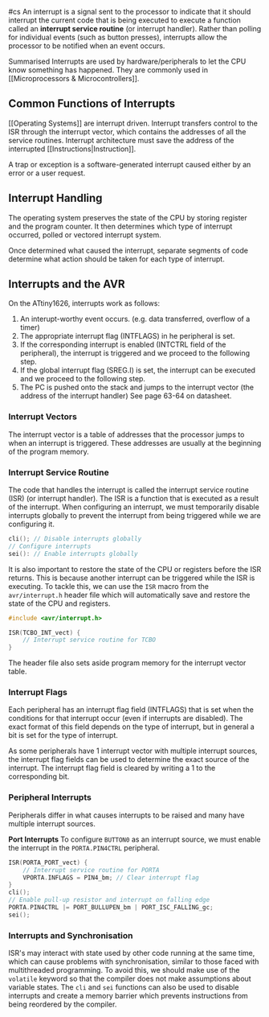 #cs
An interrupt is a signal sent to the processor to indicate that it should interrupt the current code that is being executed to execute a function called an **interrupt service routine** (or interrupt handler). Rather than polling for individual events (such as button presses), interrupts allow the processor to be notified when an event occurs.

Summarised Interrupts are used by hardware/peripherals to let the CPU know something has happened. They are commonly used in [[Microprocessors & Microcontrollers]].

## Common Functions of Interrupts 
[[Operating Systems]] are interrupt driven. Interrupt transfers control to the ISR through the interrupt vector, which contains the addresses of all the service routines. Interrupt architecture must save the address of the interrupted [[Instructions|Instruction]]. 

A trap or exception is a software-generated interrupt caused either by an error or a user request. 

## Interrupt Handling 
The operating system preserves the state of the CPU by storing register and the program counter. It then determines which type of interrupt occurred, polled or vectored interrupt system.

Once determined what caused the interrupt, separate segments of code determine what action should be taken for each type of interrupt.


## Interrupts and the AVR
On the ATtiny1626, interrupts work as follows:
1. An interupt-worthy event occurs. (e.g. data transferred, overflow of a timer)
2. The appropriate interrupt flag (INTFLAGS) in he peripheral is set.
3. If the corresponding interrupt is enabled (INTCTRL field of the peripheral), the interrupt is triggered and we proceed to the following step.
4. If the global interrupt flag (SREG.I) is set, the interrupt can be executed and we proceed to the following step.
5. The PC is pushed onto the stack and jumps to the interrupt vector (the address of the interrupt handler) See page 63-64 on datasheet.

### Interrupt Vectors
The interrupt vector is a table of addresses that the processor jumps to when an interrupt is triggered. These addresses are usually at the beginning of the program memory.

### Interrupt Service Routine
The code that handles the interrupt is called the interrupt service routine (ISR) (or interrupt handler). The ISR is a function that is executed as a result of the interrupt.
When configuring an interrupt, we must temporarily disable interrupts globally to prevent the interrupt from being triggered while we are configuring it.
```c
cli(); // Disable interrupts globally
// Configure interrupts
sei(): // Enable interrupts globally
```
It is also important to restore the state of the CPU or registers before the ISR returns. This is because another interrupt can be triggered while the ISR is executing. To tackle this, we can use the `ISR` macro from the `avr/interrupt.h` header file which will automatically save and restore the state of the CPU and registers.
```c
#include <avr/interrupt.h>

ISR(TCBO_INT_vect) {
	// Interrupt service routine for TCBO
}
```
The header file also sets aside program memory for the interrupt vector table.

### Interrupt Flags
Each peripheral has an interrupt flag field (INTFLAGS) that is set when the conditions for that interrupt occur (even if interrupts are disabled). The exact format of this field depends on the type of interrupt, but in general a bit is set for the type of interrupt.

As some peripherals have 1 interrupt vector with multiple interrupt sources, the interrupt flag fields can be used to determine the exact source of the interrupt.
The interrupt flag field is cleared by writing a 1 to the corresponding bit.

### Peripheral Interrupts
Peripherals differ in what causes interrupts to be raised and many have multiple interrupt sources.

**Port Interrupts**
To configure `BUTTON0` as an interrupt source, we must enable the interrupt in the `PORTA.PIN4CTRL` peripheral.
```c
ISR(PORTA_PORT_vect) {
	// Interrupt service routine for PORTA
	VPORTA.INFLAGS = PIN4_bm; // Clear interrupt flag
}
cli();
// Enable pull-up resistor and interrupt on falling edge
PORTA.PIN4CTRL |= PORT_BULLUPEN_bm | PORT_ISC_FALLING_gc;
sei();
```
### Interrupts and Synchronisation
ISR's may interact with state used by other code running at the same time, which can cause problems with synchronisation, similar to those faced with multithreaded programming. To avoid this, we should make use of the `volatile` keyword so that the compiler does not make assumptions about variable states. The `cli` and `sei` functions can also be used to disable interrupts and create a memory barrier which prevents instructions from being reordered by the compiler.